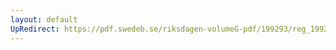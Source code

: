 ```yaml
---
layout: default
UpRedirect: https://pdf.swedeb.se/riksdagen-volumeG-pdf/199293/reg_199293/reg_199293_0284.pdf
---
```

